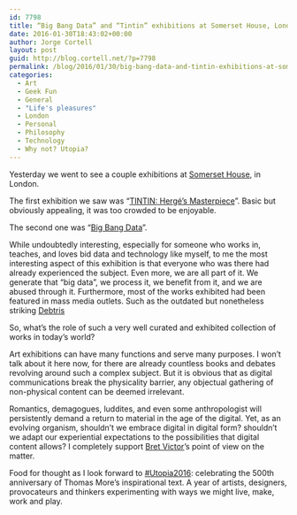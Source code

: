 ```yaml
---
id: 7798
title: “Big Bang Data” and “Tintin” exhibitions at Somerset House, London
date: 2016-01-30T18:43:02+00:00
author: Jorge Cortell
layout: post
guid: http://blog.cortell.net/?p=7798
permalink: /blog/2016/01/30/big-bang-data-and-tintin-exhibitions-at-somerset-house-london/
categories:
  - Art
  - Geek Fun
  - General
  - "Life's pleasures"
  - London
  - Personal
  - Philosophy
  - Technology
  - Why not? Utopia?
---
```

Yesterday we went to see a couple exhibitions at <a href="https://www.somersethouse.org.uk/" target="_blank">Somerset House</a>, in London.

The first exhibition we saw was “<a href="https://www.somersethouse.org.uk/visual-arts/tintin" target="_blank">TINTIN: Hergé&#8217;s Masterpiece</a>”. Basic but obviously appealing, it was too crowded to be enjoyable.

The second one was “<a href="http://bigbangdata.somersethouse.org.uk/" target="_blank">Big Bang Data</a>”.

While undoubtedly interesting, especially for someone who works in, teaches, and loves bid data and technology like myself, to me the most interesting aspect of this exhibition is that everyone who was there had already experienced the subject. Even more, we are all part of it. We generate that “big data”, we process it, we benefit from it, and we are abused through it. Furthermore, most of the works exhibited had been featured in mass media outlets. Such as the outdated but nonetheless striking <a href="http://www.informationisbeautiful.net/2010/debtris/" target="_blank">Debtris</a>

So, what’s the role of such a very well curated and exhibited collection of works in today’s world?

Art exhibitions can have many functions and serve many purposes. I won’t talk about it here now, for there are already countless books and debates revolving around such a complex subject. But it is obvious that as digital communications break the physicality barrier, any objectual gathering of non-physical content can be deemed irrelevant.

Romantics, demagogues, luddites, and even some anthropologist will persistently demand a return to material in the age of the digital. Yet, as an evolving organism, shouldn’t we embrace digital in digital form? shouldn’t we adapt our experiential expectations to the possibilities that digital content allows? I completely support <a href="http://worrydream.com/" target="_blank">Bret Victor</a>’s point of view on the matter.

Food for thought as I look forward to <a href="http://utopia.somersethouse.org.uk/" target="_blank">#Utopia2016</a>: celebrating the 500th anniversary of Thomas More’s inspirational text. A year of artists, designers, provocateurs and thinkers experimenting with ways we might live, make, work and play.